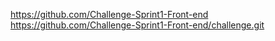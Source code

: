 https://github.com/Challenge-Sprint1-Front-end   
https://github.com/Challenge-Sprint1-Front-end/challenge.git
